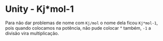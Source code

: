 # Unity - Kj*mol-1

Para não dar problemas de nome com `Kj/mol` o nome dela ficou `Kj*mol-1`, pois quando colocamos na potência, não pude colocar ^ também, `-1` a divisão vira multiplicação.